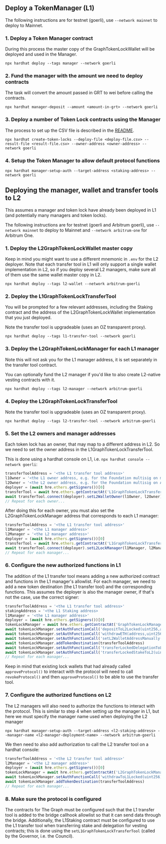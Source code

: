 

## Deploy a TokenManager (L1)

The following instructions are for testnet (goerli), use `--network mainnet` to deploy to Mainnet.

### 1. Deploy a Token Manager contract

During this process the master copy of the GraphTokenLockWallet will be deployed and used in the Manager.

```
npx hardhat deploy --tags manager --network goerli
```

### 2. Fund the manager with the amount we need to deploy contracts

The task will convert the amount passed in GRT to wei before calling the contracts.

```
npx hardhat manager-deposit --amount <amount-in-grt> --network goerli
```

### 3. Deploy a number of Token Lock contracts using the Manager

The process to set up the CSV file is described in the [README](./README.md).

```
npx hardhat create-token-locks --deploy-file <deploy-file.csv> --result-file <result-file.csv> --owner-address <owner-address> --network goerli
```

### 4. Setup the Token Manager to allow default protocol functions

```
npx hardhat manager-setup-auth --target-address <staking-address> --network goerli
```

## Deploying the manager, wallet and transfer tools to L2

This assumes a manager and token lock have already been deployed in L1 (and potentially many managers and token locks).

The following instructions are for testnet (goerli and Arbitrum goerli), use `--network mainnet` to deploy to Mainnet and `--network arbitrum-one` for Arbitrum One.

### 1. Deploy the L2GraphTokenLockWallet master copy

Keep in mind you might want to use a different mnemonic in `.env` for the L2 deployer. Note that each transfer tool in L1 will only support a single wallet implementation in L2, so if you deploy several L2 managers, make sure all of them use the same wallet master copy in L2.

```
npx hardhat deploy --tags l2-wallet --network arbitrum-goerli
```

### 2. Deploy the L1GraphTokenLockTransferTool

You will be prompted for a few relevant addresses, including the Staking contract and the address of the L2GraphTokenLockWallet implementation that you just deployed.

Note the transfer tool is upgradeable (uses an OZ transparent proxy).

```
npx hardhat deploy --tags l1-transfer-tool --network goerli
```

### 3. Deploy the L2GraphTokenLockManager for each L1 manager

Note this will not ask you for the L1 manager address, it is set separately in the transfer tool contract.

You can optionally fund the L2 manager if you'd like to also create L2-native vesting contracts with it.

```
npx hardhat deploy --tags l2-manager --network arbitrum-goerli
```

### 4. Deploy the L2GraphTokenLockTransferTool

Note the transfer tool is upgradeable (uses an OZ transparent proxy).

```
npx hardhat deploy --tags l2-transfer-tool --network arbitrum-goerli
```

### 5. Set the L2 owners and manager addresses

Each token lock has an owner, that may map to a different address in L2. So we need to set the owner address in the L1GraphTokenLockTransferTool.

This is done using a hardhat console on L1, i.e. `npx hardhat console --network goerli`:

```javascript
transferToolAddress = '<the L1 transfer tool address>'
l1Owner = '<the L1 owner address, e.g. for the Foundation multisig on mainnet>'
l2Owner = '<the L2 owner address, e.g. for the Foundation multisig on Arbitrum>'
deployer = (await hre.ethers.getSigners())[0]
transferTool = await hre.ethers.getContractAt('L1GraphTokenLockTransferTool', transferToolAddress)
await transferTool.connect(deployer).setL2WalletOwner(l1Owner, l2Owner)
// Repeat for each owner...
```

After doing this for each owner, you must also set the L2GraphTokenLockManager address that corresponds to each L1 manager:

```javascript
transferToolAddress = '<the L1 transfer tool address>'
l1Manager = '<the L1 manager address>'
l2Manager = '<the L2 manager address>'
deployer = (await hre.ethers.getSigners())[0]
transferTool = await hre.ethers.getContractAt('L1GraphTokenLockTransferTool', transferToolAddress)
await transferTool.connect(deployer).setL2LockManager(l1Manager, l2Manager)
// Repeat for each manager...
```

### 6. Configure the new authorized functions in L1

The addition of the L1 transfer tool means adding a new authorized contract and functions in the L1 manager's allowlist. For each manager, we need to add a new token destination (the L1 transfer tool) and the corresponding functions. This assumes the deployer is also the manager owner, if that's not the case, use the correct signer:

```javascript
transferToolAddress = '<the L1 transfer tool address>'
stakingAddress = '<the L1 Staking address>
l1Manager = '<the L1 manager address>'
deployer = (await hre.ethers.getSigners())[0]
tokenLockManager = await hre.ethers.getContractAt('GraphTokenLockManager', l1Manager)
await tokenLockManager.setAuthFunctionCall('depositToL2Locked(uint256,address,uint256,uint256,uint256)', transferToolAddress)
await tokenLockManager.setAuthFunctionCall('withdrawETH(address,uint256)', transferToolAddress)
await tokenLockManager.setAuthFunctionCall('setL2WalletAddressManually(address)', transferToolAddress)
await tokenLockManager.addTokenDestination(transferToolAddress)
await tokenLockManager.setAuthFunctionCall('transferLockedDelegationToL2(address,uint256,uint256,uint256)', stakingAddress)
await tokenLockManager.setAuthFunctionCall('transferLockedStakeToL2(uint256,uint256,uint256,uint256)', stakingAddress)
// Repeat for each manager...
```

Keep in mind that existing lock wallets that had already called `approveProtocol()` to interact with the protocol will need to call `revokeProtocol()` and then `approveProtocol()` to be able to use the transfer tool.

### 7. Configure the authorized functions on L2

The L2 managers will also need to authorize the functions to interact with the protocol. This is similar to step 4 when setting up the manager in L1, but here we must specify the manager name used when deploying the L2 manager

```
npx hardhat manager-setup-auth --target-address <l2-staking-address> --manager-name <l2-manager-deployment-name> --network arbitrum-goerli
```

We then need to also add authorization to call the L2 transfer tool on a hardhat console:

```javascript
transferToolAddress = '<the L2 transfer tool address>'
l2Manager = '<the L2 manager address>'
deployer = (await hre.ethers.getSigners())[0]
tokenLockManager = await hre.ethers.getContractAt('L2GraphTokenLockManager', l2Manager)
await tokenLockManager.setAuthFunctionCall('withdrawToL1Locked(uint256)', transferToolAddress)
await tokenLockManager.addTokenDestination(transferToolAddress)
// Repeat for each manager...
```

### 8. Make sure the protocol is configured

The contracts for The Graph must be configured such that the L1 transfer tool is added to the bridge callhook allowlist so that it can send data through the bridge.
Additionally, the L1Staking contract must be configured to use the L1 transfer tool when transferring stake and delegation for vesting contracts; this is done using the `setL1GraphTokenLockTransferTool` (called by the Governor, i.e. the Council).
